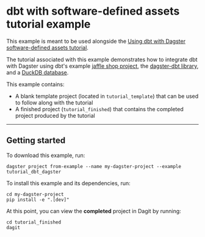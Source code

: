# dbt with software-defined assets tutorial example

This example is meant to be used alongside the [Using dbt with Dagster software-defined assets tutorial](https://docs.dagster.io/integrations/dbt/using-dbt-with-dagster).

The tutorial associated with this example demonstrates how to integrate dbt with Dagster using dbt's example [jaffle shop project](https://github.com/dbt-labs/jaffle_shop), the [dagster-dbt library](/\_apidocs/libraries/dagster-dbt), and a [DuckDB database](https://duckdb.org/).

This example contains:

- A blank template project (located in `tutorial_template`) that can be used to follow along with the tutorial
- A finished project (`tutorial_finished`) that contains the completed project produced by the tutorial

---

## Getting started

To download this example, run:

```shell
dagster project from-example --name my-dagster-project --example tutorial_dbt_dagster
```

To install this example and its dependencies, run:

```shell
cd my-dagster-project
pip install -e ".[dev]"
```

At this point, you can view the **completed** project in Dagit by running:

```shell
cd tutorial_finished
dagit
```